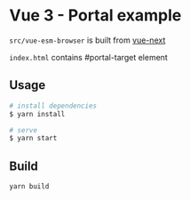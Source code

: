 # Vue 3 - Portal example

`src/vue-esm-browser` is built from [vue-next](https://github.com/vuejs/vue-next)

`index.html` contains #portal-target element

## Usage

```bash
# install dependencies
$ yarn install

# serve
$ yarn start
```

## Build

```sh
yarn build
```
